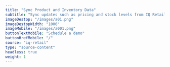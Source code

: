 ```yaml
---
title: "Sync Product and Inventory Data"
subtitle: "Sync updates such as pricing and stock levels from IQ Retail to your sales channel(s)."
imageDestop: "/images/a01.png"
imageDestopWidth: "1006"
imageMobile: "/images/a001.png"
buttonTextMobile: "Schedule a demo"
buttonHrefMobile: "/"
source: "iq-retail"
type: "source-content"
headless: true
weight: 1
---
```

